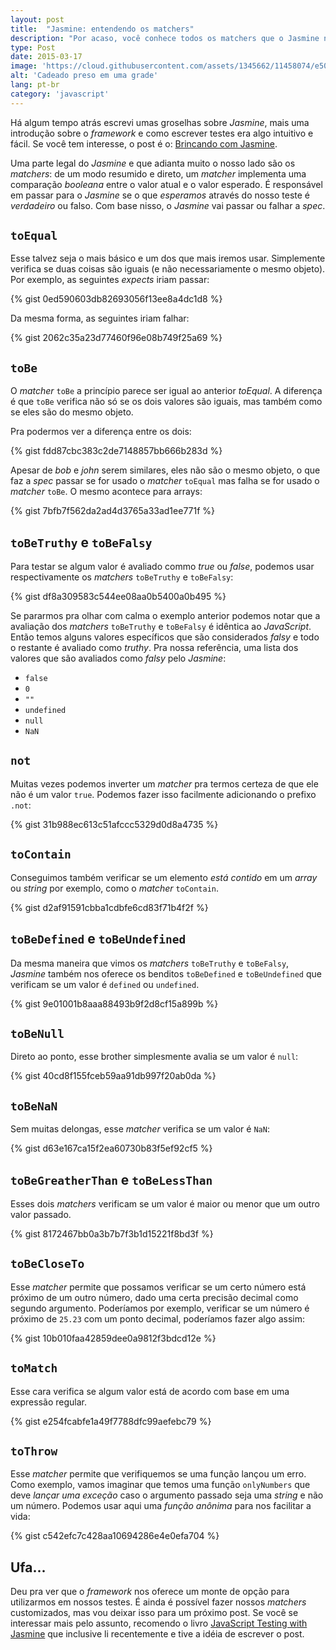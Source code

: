 ```yaml
---
layout: post
title:  "Jasmine: entendendo os matchers"
description: "Por acaso, você conhece todos os matchers que o Jasmine nos oferece pra brincar?"
type: Post
date: 2015-03-17
image: 'https://cloud.githubusercontent.com/assets/1345662/11458074/e50ba9de-969f-11e5-9983-999042edf9c0.jpg'
alt: 'Cadeado preso em uma grade'
lang: pt-br
category: 'javascript'
---
```


Há algum tempo atrás escrevi umas groselhas sobre *Jasmine*, mais uma introdução sobre o *framework* e como escrever testes era algo intuitivo e fácil. Se você tem interesse, o post é o: [Brincando com Jasmine](/brincando-com-jasmine).

Uma parte legal do *Jasmine* e que adianta muito o nosso lado são os *matchers*: de um modo resumido e direto, um *matcher* implementa uma comparação *booleana* entre o valor atual e o valor esperado. É responsável em passar para o *Jasmine* se o que *esperamos* através do nosso teste é *verdadeiro* ou falso. Com base nisso, o *Jasmine* vai passar ou falhar a *spec*.

## `toEqual`

Esse talvez seja o mais básico e um dos que mais iremos usar. Simplemente verifica se duas coisas são iguais (e não necessariamente o mesmo objeto). Por exemplo, as seguintes *expects* iriam passar:

{% gist 0ed590603db82693056f13ee8a4dc1d8 %}

Da mesma forma, as seguintes iriam falhar:

{% gist 2062c35a23d77460f96e08b749f25a69 %}

## `toBe`

O *matcher* `toBe` a princípio parece ser igual ao anterior *toEqual*. A diferença é que `toBe` verifica não só se os dois valores são iguais, mas também como se eles são do mesmo objeto.

Pra podermos ver a diferença entre os dois:

{% gist fdd87cbc383c2de7148857bb666b283d %}

Apesar de *bob* e *john* serem similares, eles não são o mesmo objeto, o que faz a *spec* passar se for usado o *matcher* `toEqual` mas falha se for usado o *matcher* `toBe`. O mesmo acontece para arrays:

{% gist 7bfb7f562da2ad4d3765a33ad1ee771f %}

## `toBeTruthy` e `toBeFalsy`

Para testar se algum valor é avaliado commo *true* ou *false*, podemos usar respectivamente os *matchers* `toBeTruthy` e `toBeFalsy`:

{% gist df8a309583c544ee08aa0b5400a0b495 %}

Se pararmos pra olhar com calma o exemplo anterior podemos notar que a avaliação dos *matchers* `toBeTruthy` e `toBeFalsy` é idêntica ao *JavaScript*. Então temos alguns valores específicos que são considerados *falsy* e todo o restante é avaliado como *truthy*. Pra nossa referência, uma lista dos valores que são avaliados como *falsy* pelo *Jasmine*:

* `false`
* `0`
* `""`
* `undefined`
* `null`
* `NaN`


## `not`

Muitas vezes podemos inverter um *matcher* pra termos certeza de que ele não é um valor `true`. Podemos fazer isso facilmente adicionando o prefixo `.not`:

{% gist 31b988ec613c51afccc5329d0d8a4735 %}

## `toContain`

Conseguimos também verificar se um elemento *está contido* em um *array* ou *string* por exemplo, como o *matcher* `toContain`.

{% gist d2af91591cbba1cdbfe6cd83f71b4f2f %}

## `toBeDefined` e `toBeUndefined`

Da mesma maneira que vimos os *matchers* `toBeTruthy` e `toBeFalsy`, *Jasmine* também nos oferece os benditos `toBeDefined` e `toBeUndefined` que verificam se um valor é `defined` ou `undefined`.

{% gist 9e01001b8aaa88493b9f2d8cf15a899b %}

## `toBeNull`

Direto ao ponto, esse brother simplesmente avalia se um valor é `null`:

{% gist 40cd8f155fceb59aa91db997f20ab0da %}

## `toBeNaN`

Sem muitas delongas, esse *matcher* verifica se um valor é `NaN`:

{% gist d63e167ca15f2ea60730b83f5ef92cf5 %}

## `toBeGreatherThan` e `toBeLessThan`

Esses dois *matchers* verificam se um valor é maior ou menor que um outro valor passado.

{% gist 8172467bb0a3b7b7f3b1d15221f8bd3f %}

## `toBeCloseTo`

Esse *matcher* permite que possamos verificar se um certo número está próximo de um outro número, dado uma certa precisão decimal como segundo argumento. Poderíamos por exemplo, verificar se um número é próximo de `25.23` com um ponto decimal, poderíamos fazer algo assim:

{% gist 10b010faa42859dee0a9812f3bdcd12e %}

## `toMatch`

Esse cara verifica se algum valor está de acordo com base em uma expressão regular.

{% gist e254fcabfe1a49f7788dfc99aefebc79 %}

## `toThrow`

Esse *matcher* permite que verifiquemos se uma função lançou um erro. Como exemplo, vamos imaginar que temos uma função `onlyNumbers` que deve *lançar uma exceção* caso o argumento passado seja uma *string* e não um número. Podemos usar aqui uma *função anônima* para nos facilitar a vida:

{% gist c542efc7c428aa10694286e4e0efa704 %}

## Ufa...

Deu pra ver que o *framework* nos oferece um monte de opção para utilizarmos em nossos testes. É ainda é possível fazer nossos *matchers* customizados, mas vou deixar isso para um próximo post. Se você se interessar mais pelo assunto, recomendo o livro [JavaScript Testing with Jasmine](http://shop.oreilly.com/product/0636920028277.do) que inclusive li recentemente e tive a idéia de escrever o post.
